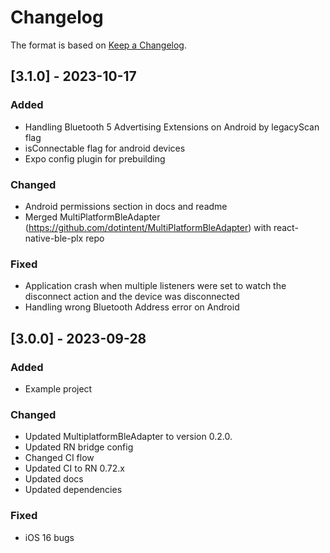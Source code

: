 # Changelog

The format is based on [Keep a Changelog](https://keepachangelog.com/en/1.1.0/).

## [3.1.0] - 2023-10-17

### Added

- Handling Bluetooth 5 Advertising Extensions on Android by legacyScan flag
- isConnectable flag for android devices
- Expo config plugin for prebuilding

### Changed

- Android permissions section in docs and readme
- Merged MultiPlatformBleAdapter (https://github.com/dotintent/MultiPlatformBleAdapter) with react-native-ble-plx repo

### Fixed

- Application crash when multiple listeners were set to watch the disconnect action and the device was disconnected
- Handling wrong Bluetooth Address error on Android

## [3.0.0] - 2023-09-28

### Added

- Example project

### Changed

- Updated MultiplatformBleAdapter to version 0.2.0.
- Updated RN bridge config
- Changed CI flow
- Updated CI to RN 0.72.x
- Updated docs
- Updated dependencies

### Fixed

- iOS 16 bugs
